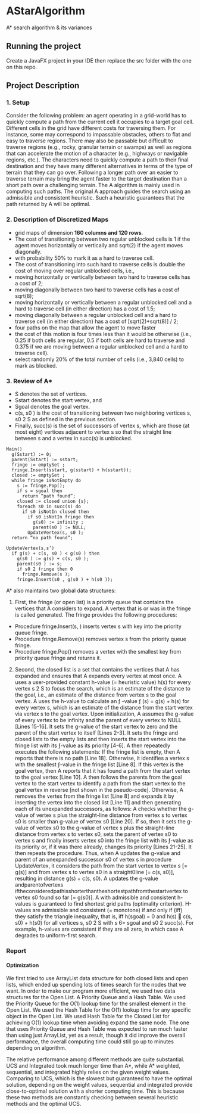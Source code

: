 # AStarAlgorithm
A* search algorithm &amp; its variances 

## Running the project
Create a JavaFX project in your IDE then replace the src folder with the one on this repo.

## Project Description
### 1. Setup
Consider the following problem: an agent operating in a grid-world has to quickly compute a path from the current cell it occupies to a target goal cell. Different cells in the grid have different costs for traversing them. For instance, some may correspond to impassable obstacles, others to flat and easy to traverse regions. There may also be passable but difficult to traverse regions (e.g., rocky, granular terrain or swamps) as well as regions that can accelerate the motion of a character (e.g., highways or navigable regions, etc.).
The characters need to quickly compute a path to their final destination and they have many different alternatives in terms of the type of terrain that they can go over. Following a longer path over an easier to traverse terrain may bring the agent faster to the target destination than a short path over a challenging terrain. The A  algorithm is mainly used in computing such paths. The original A  approach guides the search using an admissible and consistent heuristic. Such a heuristic guarantees that the path returned by A  will be optimal.

### 2. Description of Discretized Maps
* grid maps of dimension **160 columns and 120 rows**. 
* The cost of transitioning between two regular unblocked cells is 1 if the agent moves horizontally or vertically and sqrt(2) if the agent moves diagonally.
* with probability 50% to mark it as a hard to traverse cell. 
* The cost of transitioning into such hard to traverse cells is double the cost of moving over regular unblocked cells, i.e.,
* moving horizontally or vertically between two hard to traverse cells has a cost of 2;
* moving diagonally between two hard to traverse cells has a cost of sqrt(8);
* moving horizontally or vertically between a regular unblocked cell and a hard to traverse cell (in either direction) has a cost of 1.5;
* moving diagonally between a regular unblocked cell and a hard to traverse cell (in either direction) has a cost of [sqrt(2)+sqrt(8)] / 2;
* four paths on the map that allow the agent to move faster
* the cost of this motion is four times less than it would be otherwise (i.e., 0.25 if both cells are regular, 0.5 if both cells are hard to traverse and 0.375 if we are moving between a regular unblocked cell and a hard to traverse cell).
* select randomly 20% of the total number of cells (i.e., 3,840 cells) to mark as blocked. 

### 3. Review of A*
* S denotes the set of vertices.
* Sstart denotes the start vertex, and
* Sgoal denotes the goal vertex.
* c(s, s0 ) is the cost of transitioning between two neighboring vertices s, s0 2 S as defined in the previous section.
* Finally, succ(s) is the set of successors of vertex s, which are those (at most eight) vertices adjacent to vertex s so that the straight line between s and a vertex in succ(s) is unblocked.

```
Main()
  g(Sstart) := 0;
  parent(Sstart) := sstart;
  fringe := emptySet ;
  fringe.Insert(sstart, g(sstart) + h(sstart)); 
  closed := emptySet ;
  while fringe isNotEmpty do
    s := fringe.Pop();
    if s = sgoal then
      return “path found”;
    closed := closed union {s}; 
    foreach s0 in succ(s) do
      if s0 isNotIn closed then
        if s0 isNotIn fringe then
          g(s0) := infinity ;
          parent(s0 ) := NULL; 
        UpdateVertex(s, s0 );
  return “no path found”;
  
UpdateVertex(s,s’)
  if g(s) + c(s, s0 ) < g(s0 ) then
    g(s0 ) := g(s) + c(s, s0 ); 
    parent(s0 ) := s;
    if s0 2 fringe then 0
      fringe.Remove(s ); 
    fringe.Insert(s0 , g(s0 ) + h(s0 ));
```

A*  also maintains two global data structures:
1. First, the fringe (or open list) is a priority queue that contains the vertices that A  considers to expand. A vertex that is or was in the fringe is called generated. The fringe provides the following procedures:
* Procedure fringe.Insert(s,  ) inserts vertex s with key   into the priority queue fringe.
* Procedure fringe.Remove(s) removes vertex s from the priority queue fringe.
* Procedure fringe.Pop() removes a vertex with the smallest key from priority queue fringe and returns it.
2. Second, the closed list is a set that contains the vertices that A  has expanded and ensures that A  expands every vertex at most once.
A  uses a user-provided constant h-value (= heuristic value) h(s) for every vertex s 2 S to focus the search, which is an estimate of the distance to the goal, i.e., an estimate of the distance from vertex s to the goal vertex. A  uses the h-value to calculate an ƒ -value ƒ (s) = g(s) + h(s) for every vertex s, which is an estimate of the distance from the start vertex via vertex s to the goal vertex. Upon initialization, A  assumes the g-value of every vertex to be infinity and the parent of every vertex to NULL [Lines 15-16]. It sets the g-value of the start vertex to zero and the parent of the start vertex to itself [Lines 2-3]. It sets the fringe and closed lists to the empty lists and then inserts the start vertex into the fringe list with its ƒ-value as its priority [4-6]. A  then repeatedly executes the following statements: If the fringe list is empty, then A  reports that there is no path [Line 18]. Otherwise, it identifies a vertex s with the smallest ƒ-value in the fringe list [Line 8]. If this vertex is the goal vertex, then A  reports that it has found a path from the start vertex to the goal vertex [Line 10]. A  then follows the parents from the goal vertex to the start vertex to identify a path from the start vertex to the goal vertex in reverse [not shown in the pseudo-code]. Otherwise, A  removes the vertex from the fringe list [Line 8] and expands it by inserting the vertex into the closed list [Line 11] and then generating each of its unexpanded successors, as follows: A  checks whether the g-value of vertex s plus the straight-line distance from vertex s to vertex s0 is smaller than g-value of vertex s0 [Line 20]. If so, then it sets the g-value of vertex s0 to the g-value of vertex s plus the straight-line distance from vertex s to vertex s0, sets the parent of vertex s0 to vertex s and finally inserts vertex s0 into the fringe list with its ƒ-value as its priority or, if it was there already, changes its priority [Lines 21-25]. It then repeats the procedure. Thus, when A  updates the g-value and parent of an unexpanded successor s0 of vertex s in procedure
UpdateVertex, it considers the path from the start vertex to vertex s [= g(s)] and from vertex s to vertex s0 in a straight0line [= c(s, s0)], resulting in distance g(s) + c(s, s0). A  updates the g-value andparentofvertexs iftheconsideredpathisshorterthantheshortestpathfromthestartvertex to vertex s0 found so far [= g(s0)]. A  with admissible and consistent h-values is guaranteed to find shortest grid paths (optimality criterion). H-values are admissible and consistent (= monotone) if and only if (iff) they satisfy the triangle inequality, that is, iff h(sgoal) = 0 and h(s)  c(s, s0) + h(s0) for all vertices s, s0 2 S with s 6= sgoal and s0 2 succ(s). For example, h-values are consistent if they are all zero, in which case A  degrades to uniform-first search.

### Report
#### Optimization
We first tried to use ArrayList data structure for both closed lists and open lists, which ended up spending lots of times search for the nodes that we want. In order to make our program more efficient, we used two data structures for the Open List. A Priority Queue and a Hash Table. We used the Priority Queue for the O(1) lookup time for the smallest element in the Open List. We used the Hash Table for the O(1) lookup time for any specific object in the Open List. We used Hash Table for the Closed List for achieving O(1) lookup time when avoiding expand the same node. The one that uses Priority Queue and Hash Table was expected to run much faster than using just ArrayList, yet as a result, though it did improve the overall performance, the overall computing time could still go up to minutes depending on algorithm. 

The relative performance among different methods are quite substantial. UCS and Integrated took much longer time than A*, while A* weighted, sequential, and integrated highly relies on the given weight values. Comparing to UCS, which is the slowest but guaranteed to have the optimal solution, depending on the weight values, sequential and integrated provide close-to-optimal solution with a shorter computing time. This is because these two methods are constantly checking between several heuristic methods and the optimal UCS. 

